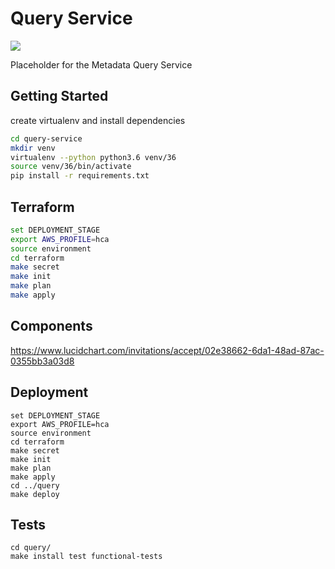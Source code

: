 # Query Service
[![](https://status.dev.data.humancellatlas.org/build/HumanCellAtlas/query-service/master.svg)](https://allspark.dev.data.humancellatlas.org/HumanCellAtlas/query-service/pipelines)

Placeholder for the Metadata Query Service


## Getting Started
create virtualenv and install dependencies
```bash
cd query-service
mkdir venv
virtualenv --python python3.6 venv/36
source venv/36/bin/activate
pip install -r requirements.txt
```
## Terraform
```bash
set DEPLOYMENT_STAGE
export AWS_PROFILE=hca
source environment
cd terraform
make secret
make init
make plan
make apply

```

## Components
https://www.lucidchart.com/invitations/accept/02e38662-6da1-48ad-87ac-0355bb3a03d8

## Deployment
```
set DEPLOYMENT_STAGE
export AWS_PROFILE=hca
source environment
cd terraform
make secret
make init
make plan
make apply
cd ../query
make deploy
```
## Tests
```
cd query/
make install test functional-tests
```
